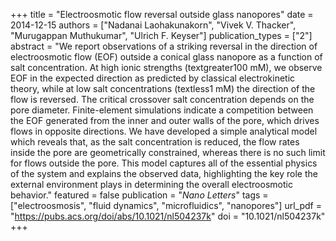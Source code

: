 +++
title = "Electroosmotic flow reversal outside glass nanopores"
date = 2014-12-15
authors = ["Nadanai Laohakunakorn", "Vivek V. Thacker", "Murugappan Muthukumar", "Ulrich F. Keyser"]
publication_types = ["2"]
abstract = "We report observations of a striking reversal in the direction of electroosmotic flow (EOF) outside a conical glass nanopore as a function of salt concentration. At high ionic strengths (textgreater100 mM), we observe EOF in the expected direction as predicted by classical electrokinetic theory, while at low salt concentrations (textless1 mM) the direction of the flow is reversed. The critical crossover salt concentration depends on the pore diameter. Finite-element simulations indicate a competition between the EOF generated from the inner and outer walls of the pore, which drives flows in opposite directions. We have developed a simple analytical model which reveals that, as the salt concentration is reduced, the flow rates inside the pore are geometrically constrained, whereas there is no such limit for flows outside the pore. This model captures all of the essential physics of the system and explains the observed data, highlighting the key role the external environment plays in determining the overall electroosmotic behavior."
featured = false
publication = "*Nano Letters*"
tags = ["electroosmosis", "fluid dynamics", "microfluidics", "nanopores"]
url_pdf = "https://pubs.acs.org/doi/abs/10.1021/nl504237k"
doi = "10.1021/nl504237k"
+++


